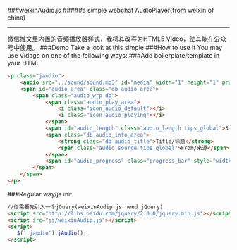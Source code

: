 ###weixinAudio.js
#####a simple webchat AudioPlayer(from weixin of china)
* * *
微信推文里内置的音频播放器样式，我将其改写为HTML5 Video，使其能在公众号中使用。
###Demo
Take a look at this simple
###How to use it
You may use Vidage on one of the following ways:
###Add boilerplate/template in your HTML
```html
<p class="jaudio">
	<audio src="../sound/sound.mp3" id="media" width="1" height="1" preload></audio>
	<span id="audio_area" class="db audio_area">
		<span class="audio_wrp db">
			<span class="audio_play_area">
				<i class="icon_audio_default"></i>
				<i class="icon_audio_playing"></i>
            </span>
			<span id="audio_length" class="audio_length tips_global">3:07</span>
			<span class="db audio_info_area">
                <strong class="db audio_title">Title/标题</strong> 
                <span class="audio_source tips_global">From/来源</span>
			</span>
			<span id="audio_progress" class="progress_bar" style="width: 0%;"></span>
	 	</span>
	</span>
</p>
```
###Regular way/js init
```html
//你需要先引入一个jQuery(weixinAudip.js need jQuery)
<script src="http://libs.baidu.com/jquery/2.0.0/jquery.min.js"></script>
<script src="js/weixinAudip.js"></script>
<script>
   $('.jaudio').jAudio();
</script>
```